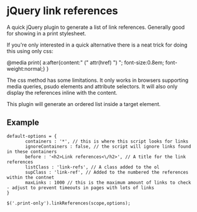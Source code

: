 jQuery link references
======================

A quick jQuery plugin to generate a list of link references. Generally good for showing in a print stylesheet. 

If you're only interested in a quick alternative there is a neat trick for doing this using only css:

@media print{
       a:after{content:" (" attr(href) ") "; font-size:0.8em; font-weight:normal;}
}

The css method has some limitations. It only works in browsers supporting media queries, psudo elements and attribute selectors. It will also only display the references inline with the content.

This plugin will generate an ordered list inside a target element.

Example
-------
```
default-options = {
       containers : '*', // this is where this script looks for links
       ignoreContainers : false, // the script will ignore links found in these containers
       before : '<h2>Link references<\/h2>', // A title for the link references
       listClass : 'link-refs', // A class added to the ol
       supClass : 'link-ref', // Added to the numbered the references within the contnet
       maxLinks : 1000 // this is the maximum amount of links to check - adjust to prevent timeouts in pages with lots of links
}

$('.print-only').linkReferences(scope,options); 
```


